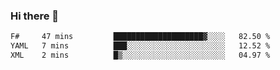 ### Hi there 👋

<!--
**gustavkrist/gustavkrist** is a ✨ _special_ ✨ repository because its `README.md` (this file) appears on your GitHub profile.

Here are some ideas to get you started:

- 🔭 I’m currently working on ...
- 🌱 I’m currently learning ...
- 👯 I’m looking to collaborate on ...
- 🤔 I’m looking for help with ...
- 💬 Ask me about ...
- 📫 How to reach me: ...
- 😄 Pronouns: ...
- ⚡ Fun fact: ...
-->

<!--START_SECTION:waka-->

```txt
F#     47 mins         ████████████████████▓░░░░   82.50 %
YAML   7 mins          ███░░░░░░░░░░░░░░░░░░░░░░   12.52 %
XML    2 mins          █▒░░░░░░░░░░░░░░░░░░░░░░░   04.97 %
```

<!--END_SECTION:waka-->
